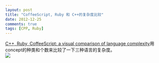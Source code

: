 ```yaml
---
layout: post
title: "CoffeeScript, Ruby 和 C++的复杂度比较"
date: 2012-12-25
comments: true
tags: [CPP, Ruby]
---
```

<a href="http://cpprocks.com/cpp-ruby-coffeescript-language-complexity/#!prettyPhoto">C++, Ruby, CoffeeScript: a visual comparison of language complexity</a>用concept的种类和个数来比较了一下三种语言的复杂度。<br /><img style="max-width: 800px;" src="http://www.cpprocks.com/wp-content/uploads/coffeescript-ruby-cpp-comparison.png" /><br /><blockquote></blockquote>